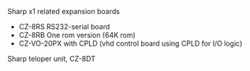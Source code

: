 Sharp x1 related expansion boards
- CZ-8RS  RS232-serial board
- CZ-8RB One rom version (64K rom)
- CZ-VO-20PX with CPLD (vhd control board using CPLD for I/O logic)

Sharp teloper unit, CZ-8DT
